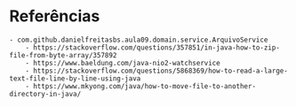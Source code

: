 # Referências

	- com.github.danielfreitasbs.aula09.domain.service.ArquivoService
		- https://stackoverflow.com/questions/357851/in-java-how-to-zip-file-from-byte-array/357892
		- https://www.baeldung.com/java-nio2-watchservice
		- https://stackoverflow.com/questions/5868369/how-to-read-a-large-text-file-line-by-line-using-java
		- https://www.mkyong.com/java/how-to-move-file-to-another-directory-in-java/
	